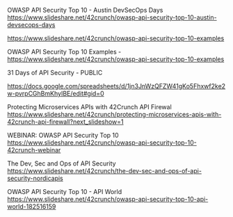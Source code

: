 OWASP API Security Top 10 - Austin DevSecOps Days 
https://www.slideshare.net/42crunch/owasp-api-security-top-10-austin-devsecops-days


https://www.slideshare.net/42crunch/owasp-api-security-top-10-examples


OWASP API Security Top 10 Examples - https://www.slideshare.net/42crunch/owasp-api-security-top-10-examples

31 Days of API Security - PUBLIC

https://docs.google.com/spreadsheets/d/1jn3JnWzQFZW41gKo5Fhxwf2ke2w-pvrpCGhBmKhyIBE/edit#gid=0

Protecting Microservices APIs with 42Crunch API Firewal
https://www.slideshare.net/42crunch/protecting-microservices-apis-with-42crunch-api-firewall?next_slideshow=1


WEBINAR: OWASP API Security Top 10
https://www.slideshare.net/42crunch/owasp-api-security-top-10-42crunch-webinar

The Dev, Sec and Ops of API Security
https://www.slideshare.net/42crunch/the-dev-sec-and-ops-of-api-security-nordicapis


OWASP API Security Top 10 - API World
https://www.slideshare.net/42crunch/owasp-api-security-top-10-api-world-182516159

